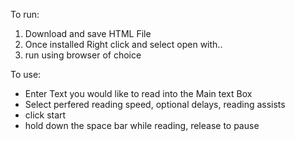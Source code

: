 To run:  
1. Download and save HTML File
2. Once installed Right click and select open with..
3. run using browser of choice 

To use: 
- Enter Text you would like to read into the Main text Box 
- Select perfered reading speed, optional delays, reading assists
- click start
- hold down the space bar while reading, release to pause
